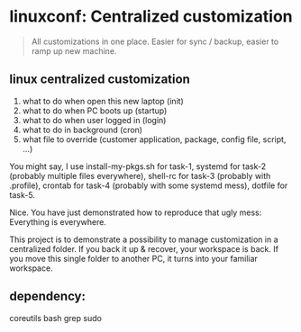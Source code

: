 # linuxconf: Centralized customization

> All customizations in one place. Easier for sync / backup, easier to ramp up new machine.

## linux centralized customization

1. what to do when open this new laptop (init)
2. what to do when PC boots up (startup)
3. what to do when user logged in (login)
4. what to do in background (cron)
5. what file to override (customer application, package, config file, script, ...) 

You might say, I use install-my-pkgs.sh for task-1, systemd for task-2 (probably multiple files everywhere), shell-rc for task-3 (probably with .profile), crontab for task-4 (probably with some systemd mess), dotfile for task-5.

Nice. You have just demonstrated how to reproduce that ugly mess: Everything is everywhere.

This project is to demonstrate a possibility to manage customization in a centralized folder. If you back it up & recover, your workspace is back. If you move this single folder to another PC, it turns into your familiar workspace.

## dependency:

coreutils bash grep sudo
